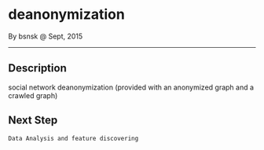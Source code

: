 # deanonymization
By bsnsk @ Sept,  2015
***

## Description
social network deanonymization (provided with an anonymized graph and a crawled graph)

## Next Step
	Data Analysis and feature discovering
